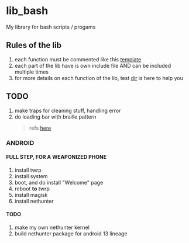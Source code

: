 # lib_bash
My library for bash scripts / progams

## Rules of the lib

1. each function must be commented like this [template](./rsc/template/comment.fonction.tmp)
2. each part of the lib have is own include file AND can be included multiple times
3. for more details on each function of the lib, test [dir](./test/) is here to help you

## TODO

1. make traps for cleaning stuff, handling error
2. do loading bar with braille pattern
   > refs [here](https://www.compart.com/fr/unicode/block/U+2800)

### ANDROID

####  FULL STEP, FOR A WEAPONIZED PHONE

1. install twrp
4. install system
5. boot, and do install "Welcome" page
6. reboot **to** twrp
7. install magisk
8. install nethunter

#### TODO

1. make my own nethunter kernel
2. build nethunter package for android 13 lineage
